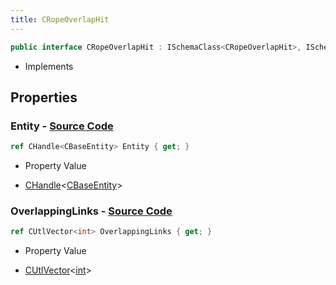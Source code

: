 ```yaml
---
title: CRopeOverlapHit
---
```


```csharp
public interface CRopeOverlapHit : ISchemaClass<CRopeOverlapHit>, ISchemaField, ISchemaClass, INativeHandle
```

- Implements

## Properties

### **Entity** - [Source Code](https://github.com/swiftly-solution/swiftlys2/blob/main/managed/src/SwiftlyS2.Generated/Schemas/Interfaces/CRopeOverlapHit.cs#L16)

```csharp
ref CHandle<CBaseEntity> Entity { get; }
```

- Property Value

- [CHandle](/docs/api/shared/natives/chandle-1)<[CBaseEntity](/docs/api/shared/schemadefinitions/cbaseentity)>

### **OverlappingLinks** - [Source Code](https://github.com/swiftly-solution/swiftlys2/blob/main/managed/src/SwiftlyS2.Generated/Schemas/Interfaces/CRopeOverlapHit.cs#L18)

```csharp
ref CUtlVector<int> OverlappingLinks { get; }
```

- Property Value

- [CUtlVector](/docs/api/-1)<[int](https://learn.microsoft.com/dotnet/api/system.int32)>

